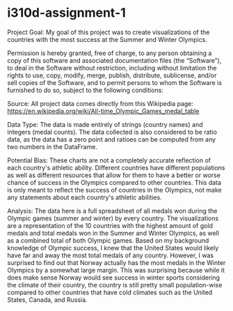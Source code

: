 # i310d-assignment-1
Project Goal:
  My goal of this project was to create visualizations of the countries with the most success at the Summer and Winter Olympics.

Permission is hereby granted, free of charge, to any person obtaining a copy of this software and associated documentation files (the “Software”), to deal in the Software without restriction, including without limitation the rights to use, copy, modify, merge, publish, distribute, sublicense, and/or sell copies of the Software, and to permit persons to whom the Software is furnished to do so, subject to the following conditions:

Source:
  All project data comes directly from this Wikipedia page: https://en.wikipedia.org/wiki/All-time_Olympic_Games_medal_table

Data Type:
  The data is made entirely of strings (country names) and integers (medal counts). The data collected is also considered to be ratio data, as the data has a zero point and ratioes can be computed from any two numbers in the DataFrame.

Potential Bias:
  These charts are not a completely accurate reflection of each country's athletic ability. Different countries have different populations as well as different resources that allow for them to have a better or worse chance of success in the Olympics compared to other countries. This data is only meant to reflect the success of countries in the Olympics, not make any statements about each country's athletic abilities.

Analysis:
  The data here is a full spreadsheet of all medals won during the Olympic games (summer and winter) by every country. The visualizations are a representation of the 10 countries with the highest amount of gold medals and total medals won in the Summer and Winter Olympics, as well as a combined total of both Olympic games. Based on my background knowledge of Olympic success, I knew that the United States would likely have far and away the most total medals of any country. However, I was surprised to find out that Norway actually has the most medals in the Winter Olympics by a somewhat large margin. This was surprising because while it does make sense Norway would see success in winter sports considering the climate of their country, the country is still pretty small population-wise compared to other countries that have cold climates such as the United States, Canada, and Russia.
